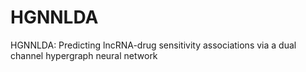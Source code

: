 # HGNNLDA
HGNNLDA: Predicting lncRNA-drug sensitivity associations via a dual channel hypergraph neural network
